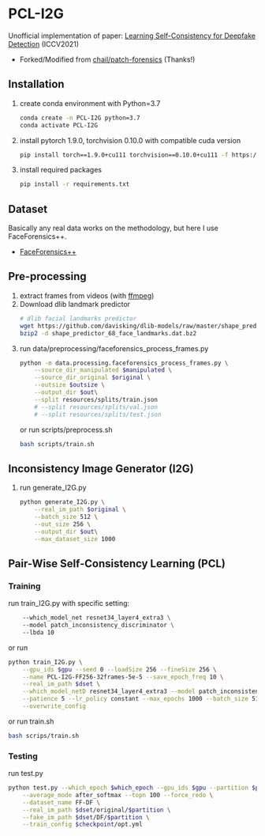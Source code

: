 # PCL-I2G
Unofficial implementation of paper: [Learning Self-Consistency for Deepfake Detection](https://arxiv.org/pdf/2012.09311.pdf) (ICCV2021)

* Forked/Modified from [chail/patch-forensics](https://github.com/chail/patch-forensics) (Thanks!)

## Installation
1. create conda environment with Python=3.7
    ```bash
    conda create -n PCL-I2G python=3.7
    conda activate PCL-I2G
    ```
2. install pytorch 1.9.0, torchvision 0.10.0 with compatible cuda version
    ```bash
    pip install torch==1.9.0+cu111 torchvision==0.10.0+cu111 -f https://download.pytorch.org/whl/torch_stable.html
    ```
3. install required packages
    ```bash
    pip install -r requirements.txt
    ```

## Dataset
Basically any real data works on the methodology, but here I use FaceForensics++.
* [FaceForensics++](https://github.com/ondyari/FaceForensics)

## Pre-processing
1. extract frames from videos (with [ffmpeg](https://www.ffmpeg.org/))
2. Download dlib landmark predictor
    ```bash
    # dlib facial landmarks predictor
    wget https://github.com/davisking/dlib-models/raw/master/shape_predictor_68_face_landmarks.dat.bz2
    bzip2 -d shape_predictor_68_face_landmarks.dat.bz2
    ```
3. run data/preprocessing/faceforensics_process_frames.py
    ```bash
    python -m data.processing.faceforensics_process_frames.py \
        --source_dir_manipulated $manipulated \
        --source_dir_original $original \
        --outsize $outsize \
        --output_dir $out\
        --split resources/splits/train.json
        # --split resources/splits/val.json
        # --split resources/splits/test.json
    ```
    or run scripts/preprocess.sh
    ```bash
    bash scripts/train.sh
    ```

## Inconsistency Image Generator (I2G)

1. run generate_I2G.py
    ```bash
    python generate_I2G.py \
        --real_im_path $original \
        --batch_size 512 \
        --out_size 256 \
        --output_dir $out\
        --max_dataset_size 1000
    ```

## Pair-Wise Self-Consistency Learning (PCL)  
### Training
run train_I2G.py with specific setting: 
```bash
    --which_model_net resnet34_layer4_extra3 \ 
    --model patch_inconsistency_discriminator \ 
    --lbda 10
```
or run
```bash
python train_I2G.py \
    --gpu_ids $gpu --seed 0 --loadSize 256 --fineSize 256 \
    --name PCL-I2G-FF256-32frames-5e-5 --save_epoch_freq 10 \
    --real_im_path $dset \
    --which_model_netD resnet34_layer4_extra3 --model patch_inconsistency_discriminator --lbda 10 \
    --patience 5 --lr_policy constant --max_epochs 1000 --batch_size 512 --lr 5e-5 \
    --overwrite_config
```
or run train.sh
```bash
bash scrips/train.sh
```

### Testing
run test.py
```bash
python test.py --which_epoch $which_epoch --gpu_ids $gpu --partition $partition \
    --average_mode after_softmax --topn 100 --force_redo \
    --dataset_name FF-DF \
    --real_im_path $dset/original/$partition \
    --fake_im_path $dset/DF/$partition \
    --train_config $checkpoint/opt.yml
```
